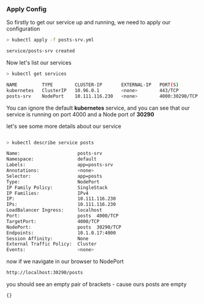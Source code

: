 ### Apply Config

So firstly to get our service up and running, we need to apply our configuration

```bash
> kubectl apply -f posts-srv.yml

service/posts-srv created
```

Now let's list our services 

```bash
> kubectl get services

NAME         TYPE        CLUSTER-IP       EXTERNAL-IP   PORT(S)          AGE
kubernetes   ClusterIP   10.96.0.1        <none>        443/TCP          42h
posts-srv    NodePort    10.111.116.230   <none>        4000:30290/TCP   82s
```

You can ignore the default **kubernetes** service, and you can see that our service is running on port 4000 and a Node port of **30290**

let's see some more details about our service 

```bash

> kubectl describe service posts

Name:                     posts-srv
Namespace:                default
Labels:                   app=posts-srv
Annotations:              <none>
Selector:                 app=posts
Type:                     NodePort
IP Family Policy:         SingleStack
IP Families:              IPv4
IP:                       10.111.116.230
IPs:                      10.111.116.230
LoadBalancer Ingress:     localhost
Port:                     posts  4000/TCP
TargetPort:               4000/TCP
NodePort:                 posts  30290/TCP
Endpoints:                10.1.0.17:4000
Session Affinity:         None
External Traffic Policy:  Cluster
Events:                   <none>

```

now if we navigate in our browser to NodePort 

```bash
http://localhost:30290/posts

```

you should see an empty pair of brackets - cause ours posts are empty

```bash
{}
```